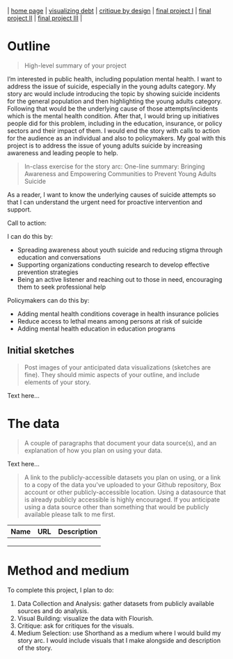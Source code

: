 | [home page](https://cmustudent.github.io/tswd-portfolio-templates/) | [visualizing debt](visualizing-government-debt) | [critique by design](critique-by-design) | [final project I](final-project-part-one) | [final project II](final-project-part-two) | [final project III](final-project-part-three) |


# Outline
> High-level summary of your project 

I’m interested in public health, including population mental health. I want to address the issue of suicide, especially in the young adults category. My story arc would include introducing the topic by showing suicide incidents for the general population and then highlighting the young adults category. Following that would be the underlying cause of those attempts/incidents which is the mental health condition. After that, I would bring up initiatives people did for this problem, including in the education, insurance, or policy sectors and their impact of them. I would end the story with calls to action for the audience as an individual and also to policymakers. My goal with this project is to address the issue of young adults suicide by increasing awareness and leading people to help. 

> In-class exercise for the story arc:
One-line summary: Bringing Awareness and Empowering Communities to Prevent Young Adults Suicide

As a reader, I want to know the underlying causes of suicide attempts so that I can understand the urgent need for proactive intervention and support.

Call to action:

I can do this by:
-	Spreading awareness about youth suicide and reducing stigma through education and conversations
-	Supporting organizations conducting research to develop effective prevention strategies
-	Being an active listener and reaching out to those in need, encouraging them to seek professional help

Policymakers can do this by:
-	Adding mental health conditions coverage in health insurance policies
-	Reduce access to lethal means among persons at risk of suicide
-	Adding mental health education in education programs


## Initial sketches
> Post images of your anticipated data visualizations (sketches are fine). They should mimic aspects of your outline, and include elements of your story.  

Text here...

# The data
> A couple of paragraphs that document your data source(s), and an explanation of how you plan on using your data. 

Text here...

> A link to the publicly-accessible datasets you plan on using, or a link to a copy of the data you've uploaded to your Github repository, Box account or other publicly-accessible location. Using a datasource that is already publicly accessible is highly encouraged.  If you anticipate using a data source other than something that would be publicly available please talk to me first. 

| Name | URL | Description |
|------|-----|-------------|
|      |     |             |
|      |     |             |
|      |     |             |

# Method and medium
To complete this project, I plan to do:
1. Data Collection and Analysis: gather datasets from publicly available sources and do analysis.
2. Visual Building: visualize the data with Flourish.
3. Critique: ask for critiques for the visuals.
4. Medium Selection: use Shorthand as a medium where I would build my story arc. I would include visuals that I make alongside and description of the story.
